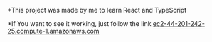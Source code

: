 *This project was made by me to learn React and TypeScript

*If You want to see it working, just follow the link [ec2-44-201-242-25.compute-1.amazonaws.com](ec2-44-201-242-25.compute-1.amazonaws.com)

